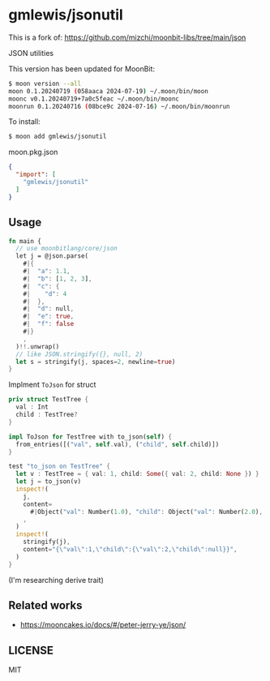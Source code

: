 # gmlewis/jsonutil

This is a fork of: https://github.com/mizchi/moonbit-libs/tree/main/json

JSON utilities

This version has been updated for MoonBit:

```bash
$ moon version --all
moon 0.1.20240719 (058aaca 2024-07-19) ~/.moon/bin/moon
moonc v0.1.20240719+7a0c5feac ~/.moon/bin/moonc
moonrun 0.1.20240716 (08bce9c 2024-07-16) ~/.moon/bin/moonrun
```

To install:

```bash
$ moon add gmlewis/jsonutil
```

moon.pkg.json

```json
{
  "import": [
    "gmlewis/jsonutil"
  ]
}
```

## Usage

```rust
fn main {
  // use moonbitlang/core/json
  let j = @json.parse(
    #|{
    #|  "a": 1.1,
    #|  "b": [1, 2, 3],
    #|  "c": {
    #|    "d": 4
    #|  },
    #|  "d": null,
    #|  "e": true,
    #|  "f": false
    #|}
    ,
  )!!.unwrap()
  // like JSON.stringify({}, null, 2)
  let s = stringify(j, spaces=2, newline=true)
}
```

Implment `ToJson` for struct

```rust
priv struct TestTree {
  val : Int
  child : TestTree?
}

impl ToJson for TestTree with to_json(self) {
  from_entries([("val", self.val), ("child", self.child)])
}

test "to_json on TestTree" {
  let v : TestTree = { val: 1, child: Some({ val: 2, child: None }) }
  let j = to_json(v)
  inspect!(
    j,
    content=
      #|Object("val": Number(1.0), "child": Object("val": Number(2.0), "child": Null})})
    ,
  )
  inspect!(
    stringify(j),
    content="{\"val\":1,\"child\":{\"val\":2,\"child\":null}}",
  )
}
```

(I'm researching derive trait)

## Related works

- https://mooncakes.io/docs/#/peter-jerry-ye/json/

## LICENSE

MIT
